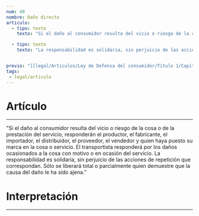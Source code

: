 ```yaml
---
num: 40
nombre: Daño directo
articulo: 
  - tipo: texto
    texto: "Si el daño al consumidor resulta del vicio o riesgo de la cosa o de la prestación del servicio, responderán el productor, el fabricante, el importador, el distribuidor, el proveedor, el vendedor y quien haya puesto su marca en la cosa o servicio. El transportista responderá por los daños ocasionados a la cosa con motivo o en ocasión del servicio."

  - tipo: texto
    texto: "La responsabilidad es solidaria, sin perjuicio de las acciones de repetición que correspondan. Sólo se liberará total o parcialmente quien demuestre que la causa del daño le ha sido ajena."


previo: "[[legal/Articulos/Ley de Defensa del consumidor/Título 1/Capítulo 10/Capítulo 10, Responsabilidad por daños.md|Capítulo 10, Responsabilidad por daños]]"
tags: 
 - legal/articulo
---
```

# Artículo
---
"Si el daño al consumidor resulta del vicio o riesgo de la cosa o de la prestación del servicio, responderán el productor, el fabricante, el importador, el distribuidor, el proveedor, el vendedor y quien haya puesto su marca en la cosa o servicio. El transportista responderá por los daños ocasionados a la cosa con motivo o en ocasión del servicio.
La responsabilidad es solidaria, sin perjuicio de las acciones de repetición que correspondan. Sólo se liberará total o parcialmente quien demuestre que la causa del daño le ha sido ajena."

# Interpretación
---
